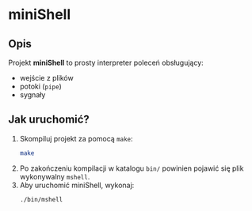 # miniShell

## Opis
Projekt **miniShell** to prosty interpreter poleceń obsługujący:
- wejście z plików
- potoki (`pipe`)
- sygnały

## Jak uruchomić?
1. Skompiluj projekt za pomocą `make`:
   ```sh
   make
   ```
2. Po zakończeniu kompilacji w katalogu `bin/` powinien pojawić się plik wykonywalny `mshell`.
3. Aby uruchomić miniShell, wykonaj:
   ```sh
   ./bin/mshell
   ```

